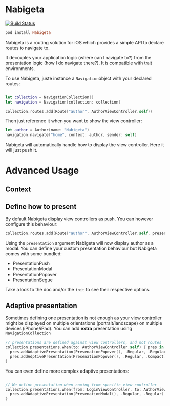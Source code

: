 # Nabigeta
[![Build Status](https://travis-ci.org/akane/Gaikan.svg?branch=travis)](https://travis-ci.org/akane/Nabigeta)

```ruby
pod install Nabigeta
```

Nabigeta is a routing solution for iOS which provides a simple API to declare routes
to navigate to.

It decouples your application logic (where can I navigate to?) from the presentation logic (how I do navigate there?).
It is compatible with trait environments.

To use Nabigeta, juste instance a ```Navigation```object with your declared routes:

```swift

let collection = NavigationCollection()
let navigation = Navigation(collection: collection)

collection.routes.add(Route("author", AuthorViewController.self))

```

Then just reference it when you want to show the view controller:

```swift
let author = Author(name: "Nabigeta")
navigation.navigate("home", context: author, sender: self)
```

Nabigeta will automatically handle how to display the view controller. Here it will just push it.

# Advanced Usage
## Context

## Define how to present

By default Nabigeta display view controllers as push. You can however configure this behaviour:

```swift
collection.routes.add(Route("author", AuthorViewController.self, presentation: PresentationModal()))
```

Using the ```presentation``` argument Nabigeta will now display author as a modal. You can define your
custom presentation behaviour but Nabigeta comes with some bundled:

- PresentationPush
- PresentationModal
- PresentationPopover
- PresentationSegue

Take a look to the doc and/or the ```init``` to see their respective options.

## Adaptive presentation

Sometimes defining one presentation is not enough as your view controller might be displayed on
multiple orientations (portrait/landscape) on multiple devices (iPhone/iPad). You can add **extra**
presentation using ```NavigationCollection```

```swift
// presentations are defined against view controllers, and not routes
collection.presentations.when(to: AuthorViewController.self) { pres in
  pres.addAdaptivePresentation(PresenationPopover(), .Regular, .Regular) // iPad
  pres.addAdptivePresentation(PresenationPopover(), .Regular, .Compact) // iPhone6+
}
```

You can even define more complex adaptive presentations:

```swift

// We define presentation when coming from specific view controller
collection.presentations.when(from: LoginViewController, to: AuthorViewController.self) { pres in
  pres.addAdaptivePresentation(PresenationModal(), .Regular, .Regular) // iPad
}

```
